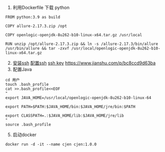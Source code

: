 1.  利用Dockerfile 下载 python
``` shell
FROM python:3.9 as build

COPY allure-2.17.3.zip /opt

COPY openlogic-openjdk-8u262-b10-linux-x64.tar.gz /usr/local

RUN unzip /opt/allure-2.17.3.zip && ln -s /allure-2.17.3/bin/allure /usr/bin/allure && tar -zxvf /usr/local/openlogic-openjdk-8u262-b10-linux-x64.tar.gz
```
2. [安装ssh](https://benpaodewoniu.github.io/2019/12/08/docker11/)
    [配置ssh](https://blog.csdn.net/niufw_qb/article/details/108120689)
   [ssh key](https://www.cnblogs.com/LoveShare/p/14312840.html)
   https://www.jianshu.com/p/bc8ccd9d63ba
4. 配置Java
```shell
cd 用户
touch .bash_profile
cat >>.bash_profile<<EOF
"
export JAVA_HOME=/usr/local/openlogic-openjdk-8u262-b10-linux-64

export PATH=$PATH:$JAVA_HOME/bin:$JAVA_HOME/jre/bin:$PATH

export CLASSPATH=.:$JAVA_HOME/lib:$JAVA_HOME/jre/lib
"
source .bash_profile

```
5. 启动docker
```shell
docker run -d -it --name cjen cjen:1.0.0
```